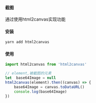 #### 截图
通过使用html2canvas实现功能


#### 安装
``` bash
yarn add html2canvas
```
#### 使用
``` js
import html2canvas from 'html2canvas'

// element,被截图的元素
let  base64Image = null
html2canvas(element).then((canvas) => {
    base64Image = canvas.toDataURL()
    console.log(base64Image)
})
```